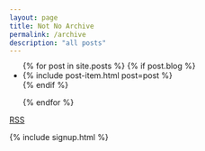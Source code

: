 ```yaml
---
layout: page
title: Not No Archive
permalink: /archive
description: "all posts"
---
```


<ul style='margin-top: -4px' class='post-list'>
  {% for post in site.posts %}
     {% if post.blog %}
      <li>
         {% include post-item.html post=post %}
      </li>
     {% endif %}

{% endfor %}

</ul>

<p class="rss-subscribe"><a href="{{ "/feed.xml" | relative_url }}">RSS</a></p>

{% include signup.html %}
